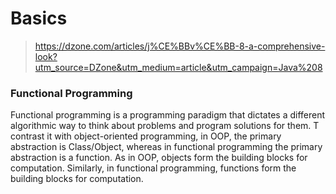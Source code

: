 # Basics
> https://dzone.com/articles/j%CE%BBv%CE%BB-8-a-comprehensive-look?utm_source=DZone&utm_medium=article&utm_campaign=Java%208
### Functional Programming
Functional programming is a programming paradigm that dictates a different algorithmic way to think about problems and program solutions for them. T contrast it with object-oriented programming, in OOP, the primary abstraction is Class/Object, whereas in functional programming the primary abstraction is a function. As in OOP, objects form the building blocks for computation. Similarly, in functional programming, functions form the building blocks for computation.
